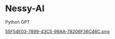 # Nessy-AI

Python GPT

[55F54E03-7899-43C5-98AA-78206F36C46C.png](https://github.com/Apatoma/Nessy-AI/blob/main/55F54E03-7899-43C5-98AA-78206F36C46C.png)
